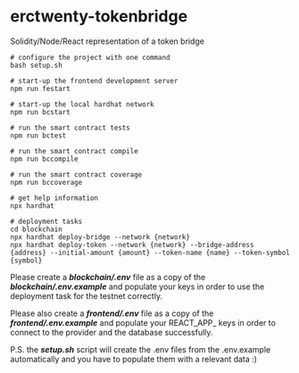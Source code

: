 # erctwenty-tokenbridge
Solidity/Node/React representation of a token bridge

```shell
# configure the project with one command
bash setup.sh

# start-up the frontend development server
npm run festart

# start-up the local hardhat network
npm run bcstart

# run the smart contract tests
npm run bctest

# run the smart contract compile
npm run bccompile

# run the smart contract coverage
npm run bccoverage

# get help information
npx hardhat

# deployment tasks
cd blockchain
npx hardhat deploy-bridge --network {network}
npx hardhat deploy-token --network {network} --bridge-address {address} --initial-amount {amount} --token-name {name} --token-symbol {symbol}
```

Please create a ***blockchain/.env*** file as a copy of the ***blockchain/.env.example*** and populate your keys in order to use the deployment task for the testnet correctly.

Please also create a ***frontend/.env*** file as a copy of the ***frontend/.env.example*** and populate your REACT_APP_ keys in order to connect to the provider and the database successfully.

P.S. the ***setup.sh*** script will create the .env files from the .env.example automatically and you have to populate them with a relevant data :)
